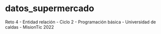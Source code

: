 # datos_supermercado
 Reto 4 - Entidad relación - Ciclo 2 - Programación básica - Universidad de caldas - MisionTic 2022
